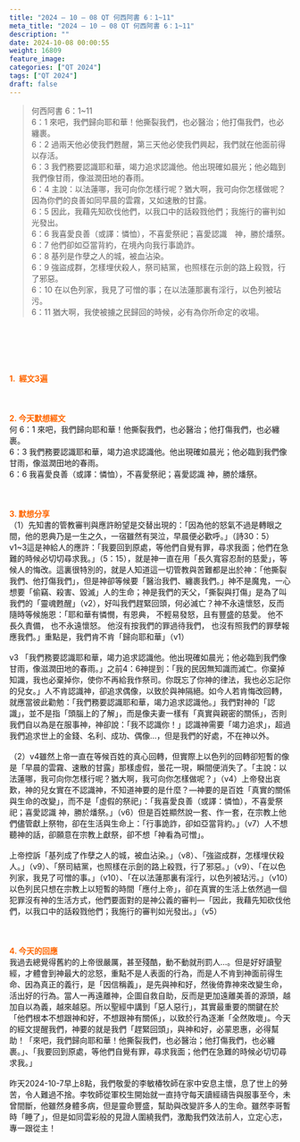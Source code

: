 ```yaml
---
title: "2024 – 10 – 08 QT 何西阿書 6：1~11"
meta_title: "2024 – 10 – 08 QT 何西阿書 6：1~11"
description: ""
date: 2024-10-08 00:00:55
weight: 16809
feature_image: 
categories: ["QT 2024"]
tags: ["QT 2024"]
draft: false
---
```


<blockquote>何西阿書 6：1~11<br />
6：1 來吧，我們歸向耶和華！他撕裂我們，也必醫治；他打傷我們，也必纏裹。<br />
6：2 過兩天他必使我們甦醒，第三天他必使我們興起，我們就在他面前得以存活。<br />
6：3 我們務要認識耶和華，竭力追求認識他。他出現確如晨光；他必臨到我們像甘雨，像滋潤田地的春雨。<br />
6：4 主說：以法蓮哪，我可向你怎樣行呢？猶大啊，我可向你怎樣做呢？因為你們的良善如同早晨的雲霧，又如速散的甘露。<br />
6：5 因此，我藉先知砍伐他們，以我口中的話殺戮他們；我施行的審判如光發出。<br />
6：6 我喜愛良善（或譯：憐恤），不喜愛祭祀；喜愛認識　神，勝於燔祭。<br />
6：7 他們卻如亞當背約，在境內向我行事詭詐。<br />
6：8 基列是作孽之人的城，被血沾染。<br />
6：9 強盜成群，怎樣埋伏殺人，祭司結黨，也照樣在示劍的路上殺戮，行了邪惡。<br />
6：10 在以色列家，我見了可憎的事；在以法蓮那裏有淫行，以色列被玷污。<br />
6：11 猶大啊，我使被擄之民歸回的時候，必有為你所命定的收場。</blockquote><br />
&nbsp;<br />
<br />
&nbsp;<br />
<br />
<span style="color: #ff6600;"><strong>1.  經文3遍</strong></span><br />
<br />
&nbsp;<br />
<br />
<span style="color: #ff6600;"><strong>2. 今天默想經文<br />
</strong></span>何 6：1 來吧，我們歸向耶和華！他撕裂我們，也必醫治；他打傷我們，也必纏裹。<br />
6：3 我們務要認識耶和華，竭力追求認識他。他出現確如晨光；他必臨到我們像甘雨，像滋潤田地的春雨。<br />
6：6 我喜愛良善（或譯：憐恤），不喜愛祭祀；喜愛認識 神，勝於燔祭。<br />
<br />
&nbsp;<br />
<br />
<strong><span style="color: #ff6600;">3. 默想分享<br />
</span></strong>（1）先知書的管教審判與應許盼望是交替出現的：「因為他的怒氣不過是轉眼之間，他的恩典乃是一生之久，一宿雖然有哭泣，早晨便必歡呼。」（詩30：5）<br />
v1~3這是神給人的應許：「我要回到原處，等他們自覺有罪，尋求我面；他們在急難的時候必切切尋求我。」（5：15），就是神一直在用「長久寬容忍耐的慈愛」，等候人的悔改。這裏很特別的，就是人知道這一切管教與苦難都是出於神：「他撕裂我們、他打傷我們」，但是神卻等候要「醫治我們、纏裹我們。」神不是魔鬼，一心想要「偷竊、殺害、毀滅」人的生命；神是我們的天父，「撕裂與打傷」是為了叫我們的「靈魂甦醒」（v2），好叫我們趕緊回頭，何必滅亡？神不永遠懷怒，反而隨時等候施恩：「耶和華有憐憫，有恩典， 不輕易發怒，且有豐盛的慈愛。 他不長久責備， 也不永遠懷怒。 他沒有按我們的罪過待我們， 也沒有照我們的罪孽報應我們。」重點是，我們肯不肯「歸向耶和華」（v1）<br />
<br />
v3 「我們務要認識耶和華，竭力追求認識他。他出現確如晨光；他必臨到我們像甘雨，像滋潤田地的春雨。」之前4：6神提到：「我的民因無知識而滅亡。你棄掉知識，我也必棄掉你，使你不再給我作祭司。你既忘了你神的律法，我也必忘記你的兒女。」人不肯認識神，卻追求偶像，以致於與神隔絕。如今人若肯悔改回轉，就應當彼此勸勉：「我們務要認識耶和華，竭力追求認識他。」我們對神的「認識」，並不是指「頭腦上的了解」，而是像夫妻一樣有「真實與親密的關係」，否則我們自以為是在服事神，神卻說：「我不認識你！」認識神需要「竭力追求」，超過我們追求世上的金錢、名利、成功、偶像…，但是我們的好處，不在神以外。<br />
<br />
（2）v4雖然上帝一直在等候百姓的真心回轉，但實際上以色列的回轉卻短暫的像是「早晨的雲霧、速散的甘露」那樣虛假，曇花一現，瞬間便消失了。「主說：以法蓮哪，我可向你怎樣行呢？猶大啊，我可向你怎樣做呢？」（v4）上帝發出哀歎，神的兒女實在不認識神，不知道神要的是什麼？—神要的是百姓「真實的關係與生命的改變」，而不是「虛假的祭祀」：「我喜愛良善（或譯：憐恤），不喜愛祭祀；喜愛認識 神，勝於燔祭。」（v6）但是百姓顯然說一套、作一套，在宗教上他們儘管獻上祭物，卻在生活與生命上：「行事詭詐，卻如亞當背約。」（v7）人不想聽神的話，卻願意在宗教上獻祭，卻不想「神看為可憎」。<br />
<br />
上帝控訴「基列成了作孽之人的城，被血沾染。」（v8）、「強盜成群，怎樣埋伏殺人。」（v9）、「祭司結黨，也照樣在示劍的路上殺戮，行了邪惡。」（v9）、「在以色列家，我見了可憎的事。」（v10）、「在以法蓮那裏有淫行，以色列被玷污。」（v10）以色列民只想在宗教上以短暫的時間「應付上帝」，卻在真實的生活上依然過一個犯罪沒有神的生活方式，他們要面對的是神公義的審判—「因此，我藉先知砍伐他們，以我口中的話殺戮他們；我施行的審判如光發出。」（v5）<br />
<br />
&nbsp;<br />
<br />
<strong style="font-size: inherit;"><span style="color: #ff6600;">4. 今天的回應<br />
</span></strong>我過去總覺得舊約的上帝很嚴厲，甚至殘酷，動不動就刑罰人…。但是好好讀聖經，才體會到神最大的忿怒，重點不是人表面的行為，而是人不肯到神面前得生命、因為真正的義行，是「因信稱義」，是先與神和好，然後倚靠神來改變生命，活出好的行為。當人一再遠離神，企圖自救自助，反而是更加遠離美善的源頭，越加自以為義，越來越惡。所以聖經中講到「惡人惡行」，其實最重要的關鍵在於「他們根本不想跟神和好，不想跟神有關係」，以致於行為逐漸「全然敗壞」。今天的經文提醒我們，神要的就是我們「趕緊回頭」，與神和好，必蒙恩惠，必得幫助！「來吧，我們歸向耶和華！他撕裂我們，也必醫治；他打傷我們，也必纏裹。」、「我要回到原處，等他們自覺有罪，尋求我面；他們在急難的時候必切切尋求我。」<br />
<br />
昨天2024-10-7早上8點，我們敬愛的李敏椿牧師在家中安息主懷，息了世上的勞苦，令人難過不捨。李牧師從軍校生開始就一直持守每天讀經禱告與服事至今，未曾間斷，他雖然身體多病，但是靈命豐盛，幫助與改變許多人的生命。雖然李哥暫時「睡了」，但是如同雲彩般的見證人圍繞我們，激勵我們效法前人，立定心志，專一跟從主！<br />
<br />
&nbsp;<br />
<br />
&nbsp;<br />
<br />
<strong style="font-size: inherit;"><span style="color: #ff6600;"> </span></strong>
        
